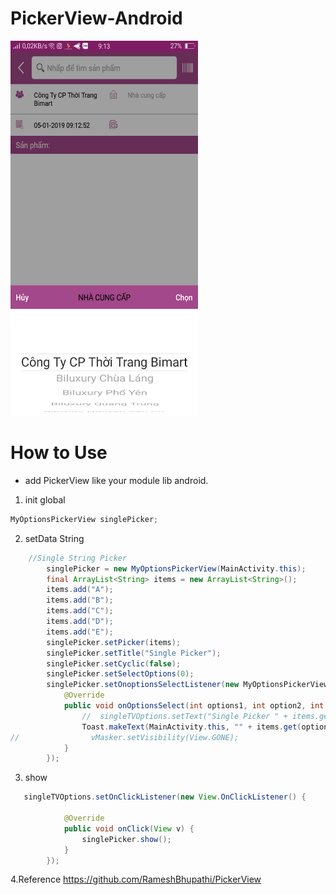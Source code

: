 # PickerView-Android
<img src="https://raw.githubusercontent.com/tusinh/PickerView-Android/master/img.png" width="300" height="600" />

# How to Use
* add PickerView like your module lib android.
1. init global
 ```java
 MyOptionsPickerView singlePicker;
 ```
 
2. setData String 
```java
    //Single String Picker
        singlePicker = new MyOptionsPickerView(MainActivity.this);
        final ArrayList<String> items = new ArrayList<String>();
        items.add("A");
        items.add("B");
        items.add("C");
        items.add("D");
        items.add("E");
        singlePicker.setPicker(items);
        singlePicker.setTitle("Single Picker");
        singlePicker.setCyclic(false);
        singlePicker.setSelectOptions(0);
        singlePicker.setOnoptionsSelectListener(new MyOptionsPickerView.OnOptionsSelectListener() {
            @Override
            public void onOptionsSelect(int options1, int option2, int options3) {
                //  singleTVOptions.setText("Single Picker " + items.get(options1));
                Toast.makeText(MainActivity.this, "" + items.get(options1), Toast.LENGTH_SHORT).show();
//                vMasker.setVisibility(View.GONE);
            }
        });
```
3. show 
```java
   singleTVOptions.setOnClickListener(new View.OnClickListener() {

            @Override
            public void onClick(View v) {
                singlePicker.show();
            }
        });
```
4.Reference
https://github.com/RameshBhupathi/PickerView
